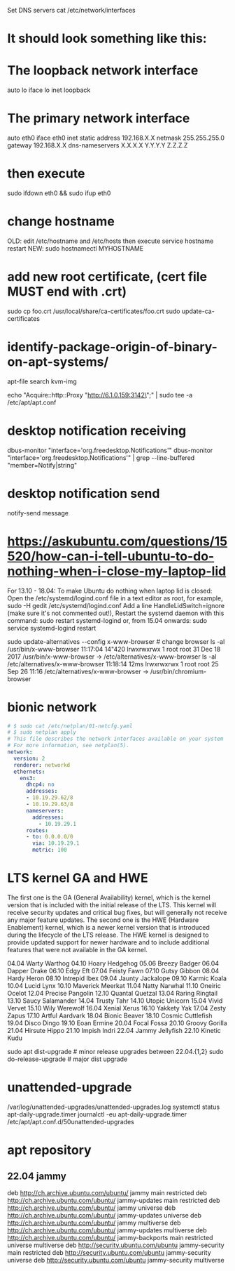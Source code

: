Set DNS servers
cat /etc/network/interfaces
# It should look something like this:
# The loopback network interface
auto lo
iface lo inet loopback
# The primary network interface
auto eth0
iface eth0 inet static
address 192.168.X.X
netmask 255.255.255.0
gateway 192.168.X.X
dns-nameservers X.X.X.X Y.Y.Y.Y Z.Z.Z.Z
# then execute
sudo ifdown eth0 && sudo ifup eth0

# change hostname
OLD: edit /etc/hostname and /etc/hosts then execute service hostname restart
NEW: sudo hostnamectl MYHOSTNAME

# add new root certificate, (cert file MUST end with .crt)
sudo cp foo.crt /usr/local/share/ca-certificates/foo.crt
sudo update-ca-certificates

# identify-package-origin-of-binary-on-apt-systems/
apt-file search kvm-img

echo "Acquire::http::Proxy \"http://6.1.0.159:3142\";" | sudo tee -a /etc/apt/apt.conf


# desktop notification receiving
dbus-monitor "interface='org.freedesktop.Notifications'"
dbus-monitor "interface='org.freedesktop.Notifications'"    | grep --line-buffered  "member=Notify\|string"
# desktop notification send
notify-send message


# https://askubuntu.com/questions/15520/how-can-i-tell-ubuntu-to-do-nothing-when-i-close-my-laptop-lid
For 13.10 - 18.04:
To make Ubuntu do nothing when laptop lid is closed:
Open the /etc/systemd/logind.conf file in a text editor as root, for example,
sudo -H gedit /etc/systemd/logind.conf
Add a line HandleLidSwitch=ignore (make sure it's not commented out!),
Restart the systemd daemon with this command:
sudo restart systemd-logind
or, from 15.04 onwards:
sudo service systemd-logind restart

sudo update-alternatives --config x-www-browser # change browser
ls -al /usr/bin/x-www-browser                                                                                                            11:17:04  14"420
lrwxrwxrwx 1 root root 31 Dec 18  2017 /usr/bin/x-www-browser -> /etc/alternatives/x-www-browser
ls -al /etc/alternatives/x-www-browser                                                                                                       11:18:14  12ms
 lrwxrwxrwx 1 root root 25 Sep 26 11:16 /etc/alternatives/x-www-browser -> /usr/bin/chromium-browser


# bionic network
```yaml
# $ sudo cat /etc/netplan/01-netcfg.yaml
# $ sudo netplan apply
# This file describes the network interfaces available on your system
# For more information, see netplan(5).
network:
  version: 2
  renderer: networkd
  ethernets:
    ens3:
      dhcp4: no
      addresses:
      - 10.19.29.62/8
      - 10.19.29.63/8
      nameservers:
        addresses:
          - 10.19.29.1
      routes:
      - to: 0.0.0.0/0
        via: 10.19.29.1
        metric: 100
```


# LTS kernel GA and HWE
The first one is the GA (General Availability) kernel, which is the kernel version that is included with the initial release of the LTS. This kernel will receive security updates and critical bug fixes, but will generally not receive any major feature updates.
The second one is the HWE (Hardware Enablement) kernel, which is a newer kernel version that is introduced during the lifecycle of the LTS release. The HWE kernel is designed to provide updated support for newer hardware and to include additional features that were not available in the GA kernel.


04.04 Warty Warthog
04.10 Hoary Hedgehog
05.06 Breezy Badger
06.04 Dapper Drake
06.10 Edgy Eft
07.04 Feisty Fawn
07.10 Gutsy Gibbon
08.04 Hardy Heron
08.10 Intrepid Ibex
09.04 Jaunty Jackalope
09.10 Karmic Koala
10.04 Lucid Lynx
10.10 Maverick Meerkat
11.04 Natty Narwhal
11.10 Oneiric Ocelot
12.04 Precise Pangolin
12.10 Quantal Quetzal
13.04 Raring Ringtail
13.10 Saucy Salamander
14.04 Trusty Tahr
14.10 Utopic Unicorn
15.04 Vivid Vervet
15.10 Wily Werewolf
16.04 Xenial Xerus
16.10 Yakkety Yak
17.04 Zesty Zapus
17.10 Artful Aardvark
18.04 Bionic Beaver
18.10 Cosmic Cuttlefish
19.04 Disco Dingo
19.10 Eoan Ermine
20.04 Focal Fossa
20.10 Groovy Gorilla
21.04 Hirsute Hippo
21.10 Impish Indri
22.04 Jammy Jellyfish
22.10 Kinetic Kudu

sudo apt dist-upgrade # minor release upgrades between 22.04.{1,2}
sudo do-release-upgrade # major dist upgrade

# unattended-upgrade
/var/log/unattended-upgrades/unattended-upgrades.log
systemctl status apt-daily-upgrade.timer
journalctl -eu apt-daily-upgrade.timer
/etc/apt/apt.conf.d/50unattended-upgrades

# apt repository
## 22.04 jammy
deb http://ch.archive.ubuntu.com/ubuntu/ jammy main restricted
deb http://ch.archive.ubuntu.com/ubuntu/ jammy-updates main restricted
deb http://ch.archive.ubuntu.com/ubuntu/ jammy universe
deb http://ch.archive.ubuntu.com/ubuntu/ jammy-updates universe
deb http://ch.archive.ubuntu.com/ubuntu/ jammy multiverse
deb http://ch.archive.ubuntu.com/ubuntu/ jammy-updates multiverse
deb http://ch.archive.ubuntu.com/ubuntu/ jammy-backports main restricted universe multiverse
deb http://security.ubuntu.com/ubuntu jammy-security main restricted
deb http://security.ubuntu.com/ubuntu jammy-security universe
deb http://security.ubuntu.com/ubuntu jammy-security multiverse
